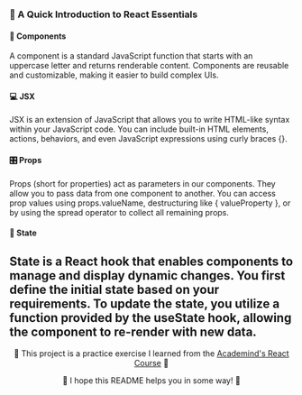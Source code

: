 ### 🚀 A Quick Introduction to React Essentials
#### 🧩 Components
A component is a standard JavaScript function that starts with an uppercase letter and returns renderable content. Components are reusable and customizable, making it easier to build complex UIs.

#### 💻 JSX
JSX is an extension of JavaScript that allows you to write HTML-like syntax within your JavaScript code. You can include built-in HTML elements, actions, behaviors, and even JavaScript expressions using curly braces {}.

#### 🎛️ Props
Props (short for properties) act as parameters in our components. They allow you to pass data from one component to another. You can access prop values using props.valueName, destructuring like { valueProperty }, or by using the spread operator to collect all remaining props.

#### 🔄 State
State is a React hook that enables components to manage and display dynamic changes. You first define the initial state based on your requirements. To update the state, you utilize a function provided by the useState hook, allowing the component to re-render with new data.
---
<p align="center">🌟 This project is a practice exercise I learned from the <a href='https://www.udemy.com/course/react-the-complete-guide-incl-redux/?couponCode=ST7MT110524'>Academind's React Course</a> 🌟</p>
<p align="center">🐸 I hope this README helps you in some way! 🐸</p>
